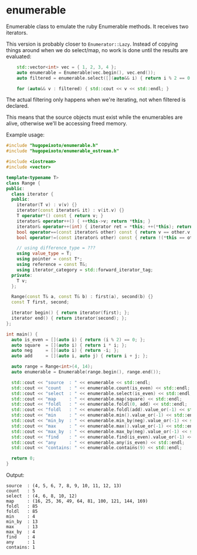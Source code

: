 enumerable
==========

Enumerable class to emulate the ruby Enumerable methods. It receives two iterators.

This version is probably closer to `Enumerator::Lazy`. Instead of copying
things around when we do select/map, no work is done until the results are
evaluated:

```c++
    std::vector<int> vec = { 1, 2, 3, 4 };
    auto enumerable = Enumerable(vec.begin(), vec.end());
    auto filtered = enumerable.select([](auto&& i) { return i % 2 == 0 });

    for (auto&& v : filtered) { std::cout << v << std::endl; }
```

The actual filtering only happens when we're iterating, not when filtered is
declared.

This means that the source objects must exist while the enumerables are alive,
otherwise we'll be accessing freed memory.


Example usage:

```c++
#include "hugopeixoto/enumerable.h"
#include "hugopeixoto/enumerable_ostream.h"

#include <iostream>
#include <vector>

template<typename T>
class Range {
public:
  class iterator {
  public:
    iterator(T v) : v(v) {}
    iterator(const iterator& it) : v(it.v) {}
    T operator*() const { return v; }
    iterator& operator++() { ++this->v; return *this; }
    iterator& operator++(int) { iterator ret = *this; ++(*this); return ret; }
    bool operator==(const iterator& other) const { return v == other.v; }
    bool operator!=(const iterator& other) const { return !(*this == other); }

    // using difference_type = ???
    using value_type = T;
    using pointer = const T*;
    using reference = const T&;
    using iterator_category = std::forward_iterator_tag;
  private:
    T v;
  };

  Range(const T& a, const T& b) : first(a), second(b) {}
  const T first, second;

  iterator begin() { return iterator(first); };
  iterator end() { return iterator(second); };
};

int main() {
  auto is_even = [](auto i) { return (i % 2) == 0; };
  auto square  = [](auto i) { return i * i; };
  auto neg     = [](auto i) { return -i; };
  auto add     = [](auto i, auto j) { return i + j; };

  auto range = Range<int>(4, 14);
  auto enumerable = Enumerable(range.begin(), range.end());

  std::cout << "source  : " << enumerable << std::endl;
  std::cout << "count   : " << enumerable.count(is_even) << std::endl;
  std::cout << "select  : " << enumerable.select(is_even) << std::endl;
  std::cout << "map     : " << enumerable.map(square) << std::endl;
  std::cout << "foldl   : " << enumerable.foldl(0, add) << std::endl;
  std::cout << "foldl   : " << enumerable.foldl(add).value_or(-1) << std::endl;
  std::cout << "min     : " << enumerable.min().value_or(-1) << std::endl;
  std::cout << "min_by  : " << enumerable.min_by(neg).value_or(-1) << std::endl;
  std::cout << "max     : " << enumerable.max().value_or(-1) << std::endl;
  std::cout << "max_by  : " << enumerable.max_by(neg).value_or(-1) << std::endl;
  std::cout << "find    : " << enumerable.find(is_even).value_or(-1) << std::endl;
  std::cout << "any     : " << enumerable.any(is_even) << std::endl;
  std::cout << "contains: " << enumerable.contains(9) << std::endl;

  return 0;
}
```

Output:

```
source  : (4, 5, 6, 7, 8, 9, 10, 11, 12, 13)
count   : 5
select  : (4, 6, 8, 10, 12)
map     : (16, 25, 36, 49, 64, 81, 100, 121, 144, 169)
foldl   : 85
foldl   : 85
min     : 4
min_by  : 13
max     : 13
max_by  : 4
find    : 4
any     : 1
contains: 1
```
